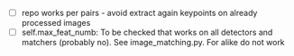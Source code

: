 - [ ] repo works per pairs - avoid extract again keypoints on already processed images
- [ ] self.max_feat_numb: To be checked that works on all detectors and matchers (probably no). See image_matching.py. For alike do not work